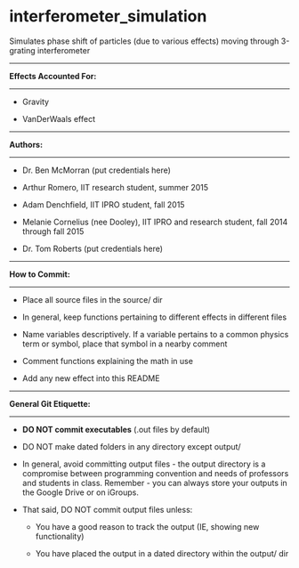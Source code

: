 # interferometer_simulation
Simulates phase shift of particles (due to various effects) moving through 
3-grating interferometer

______________________
**Effects Accounted For:**
______________________
- Gravity

- VanDerWaals effect


______________________
**Authors:**
______________________
- Dr. Ben McMorran (put credentials here)

- Arthur Romero, IIT research student, summer 2015

- Adam Denchfield, IIT IPRO student, fall 2015

- Melanie Cornelius (nee Dooley), IIT IPRO and research student, fall 2014 
       through fall 2015

- Dr. Tom Roberts (put credentials here)


______________________
**How to Commit:**
______________________
- Place all source files in the source/ dir

- In general, keep functions pertaining to different effects in different files

- Name variables descriptively. If a variable pertains to a common physics term
       or symbol, place that symbol in a nearby comment

- Comment functions explaining the math in use 

- Add any new effect into this README


______________________
**General Git Etiquette:**
______________________
- **DO NOT commit executables** (.out files by default)

- DO NOT make dated folders in any directory except output/

- In general, avoid committing output files - the output directory is a 
       compromise between programming convention and needs of professors and 
       students in class.  Remember - you can always store your outputs in the 
       Google Drive or on iGroups.

- That said, DO NOT commit output files unless:

  - You have a good reason to track the output (IE, showing new functionality)

  - You have placed the output in a dated directory within the output/ dir
